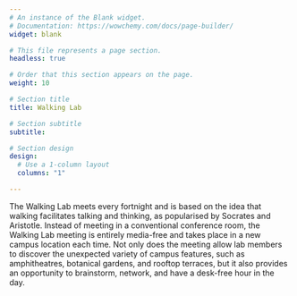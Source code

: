 ```yaml
---
# An instance of the Blank widget.
# Documentation: https://wowchemy.com/docs/page-builder/
widget: blank

# This file represents a page section.
headless: true

# Order that this section appears on the page.
weight: 10

# Section title
title: Walking Lab

# Section subtitle
subtitle:

# Section design
design:
  # Use a 1-column layout
  columns: "1"

---
```


The Walking Lab meets every fortnight and is based on the idea that walking facilitates talking and thinking, as popularised by Socrates and Aristotle. Instead of meeting in a conventional conference room, the Walking Lab meeting is entirely media-free and takes place in a new campus location each time. Not only does the meeting allow lab members to discover the unexpected variety of campus features, such as amphitheatres, botanical gardens, and rooftop terraces, but it also provides an opportunity to brainstorm, network, and have a desk-free hour in the day.
